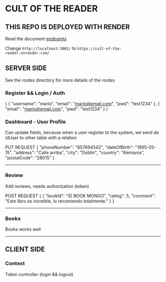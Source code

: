 # CULT OF THE READER

## THIS REPO IS DEPLOYED WITH RENDER

Read the document [endpoints](./cotr-doc.md)

Change `http://localhost:3001/` to `https://cult-of-the-reader.onrender.com/`

## SERVER SIDE

See the routes directory for more details of the routes

### Register && Login / Auth
{
	{
		"username": "mario",
		"email": "mario@email.com",
		"pwd": "test1234"
	},
	{
		"email": "mario@email.com",
		"pwd": "test1234"
	}
}

### Dashboard - User Profile

Can update fields, because when a user register to the system, we send de idUser to other table with a relation

PUT REQUEST
{
    "phoneNumber": "657894542",
    "dateOfBirth": "1995-05-15",
    "address": "Calle arriba",
    "city": "Dublin",
    "country": "Alemania",
    "postalCode": "28015"
}

---
### Review
Add reviews, needs authorization (token)

POST REQUEST
{
	{
		"bookId": "ID BOOK MONGO",
		"rating": 5,
		"comment": "Este libro es increíble, lo recomiendo totalmente."
	}
}

---
### Books

Books works well

---
## CLIENT SIDE

### Context
Token controller (login && logout)

